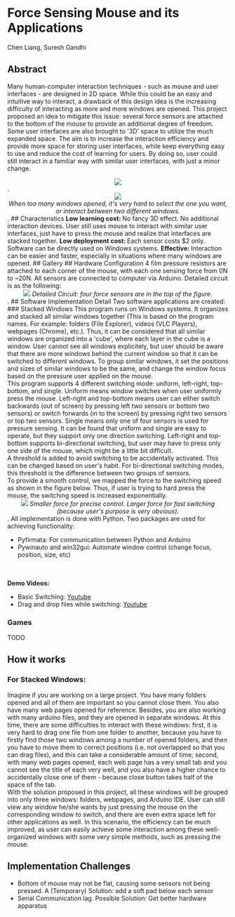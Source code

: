 # Force Sensing Mouse and its Applications
Chen Liang, Suresh Gandhi
## Abstract
Many human-computer interaction techniques - such as mouse and user interfaces - are designed in 2D space. While this could be an easy and intuitive way to interact, a drawback of this design idea is the increasing difficulty of interacting as more and more windows are opened. This project proposed an idea to mitigate this issue: several force sensors are attached to the bottom of the mouse to provide an additional degree of freedom. Some user interfaces are also brought to '3D' space to utilize the much expanded space. The aim is to increase the interaction efficiency and provide more space for storing user interfaces, while keep everything easy to use and reduce the cost of learning for users. By doing so, user could still interact in a familiar way with similar user interfaces, with just a minor change.
<div style="text-align:center">
  <img src="https://liangch0505.github.io/images/c667_Motivation1.png" />
</div>.
<div style="text-align:center">
  <img src="https://liangch0505.github.io/images/c667_Motivation2.png" /><br>
  <i>When too many windows opened, it's very hard to select the one you want, or interact between two different windows.</i>
</div>.
## Characteristics
<b>Low learning cost: </b>  No fancy 3D effect. No additional interaction devices. User still uses mouse to interact with similar user interfaces, just have to press the mouse and realize that interfaces are stacked together.
<b>Low deployment cost: </b> Each sensor costs $2 only. Software can be directly used on Windows systems.
<b>Effective: </b> Interaction can be easier and faster, especially in situations where many windows are opened.
## Gallery 
## Hardware Configuration
4 film pressure resistors are attached to each corner of the mouse, with each one sensing force from 0N to ~20N. All sensors are connected to computer via Arduino. Detailed circuit is as the following:
<div style="text-align:center">
  <img src="https://liangch0505.github.io/images/c667_Circuit.png" />
  <i>Detailed Circuit: four force sensors are in the top of the figure.</i>
</div>. 
## Software Implementation Detail
Two software applications are created:
### Stacked Windows
This program runs on Windows systems. It organizes and stacked all similar windows together (This is based on the program names. For example: folders (File Explorer), videos (VLC Players), webpages (Chrome), etc.). Thus, it can be considered that all similar windows are organized into a 'cube', where each layer in the cube is a window. User cannot see all windows explicitely, but user should be aware that there are more windows behind the current window so that it can be switched to different windows. To group similar windows, it set the positions and sizes of similar windows to be the same, and change the window focus based on the pressure user applied on the mouse.<br>
This program supports 4 different switching mode: uniform, left-right, top-bottom, and single. Uniform means window switches when user uniformly press the mouse. Left-right and top-bottom means user can either switch backwards (out of screen) by pressing left two sensors or bottom two sensors) or switch forwards (in to the screen) by pressing right two sensors or top two sensors. Single means only one of four sensors is used for pressure sensing. It can be found that uniform and single are easy to operate, but they support only one direction switching. Left-right and top-bottom supports bi-directional switching, but user may have to press only one side of the mouse, which might be a little bit difficult.<br>
A threshold is added to avoid switching to be accidentally activated. This can be changed based on user's habit. For bi-directional switching modes, this threshold is the difference between two groups of sensors.<br>
To provide a smooth control, we mapped the force to the switching speed as shown in the figure below. Thus, if user is trying to hard press the mouse, the switching speed is increased exponentially.<br>
<div style="text-align:center">
  <img src="https://liangch0505.github.io/images/c667_Software_StackedWindows_SwitchingSpeed.png" />
  <i>Smaller force for precise control. Larger force for fast switching (because user's purpose is very obvious).</i>
</div>. 
All implementation is done with Python. Two packages are used for achieving functionality:

* Pyfirmata: For communication between Python and Arduino
* Pywinauto and win32gui: Automate window control (change focus, position, size, etc)

<br><br>
<b>Demo Videos:</b>

* Basic Switching: [Youtube](https://www.youtube.com/watch?v=yk7EaKMPcWo)
* Drag and drop files while switching: [Youtube](https://www.youtube.com/watch?v=7OA2kFTEiaA)

### Games
TODO
## How it works
### For Stacked Windows:
Imagine if you are working on a large project. You have many folders opened and all of them are important so you cannot close them. You also have many web pages opened for reference. Besides, you are also working with many arduino files, and they are opened in separate windows. At this time, there are some difficulties to interact with these windows: first, it is very hard to drag one file from one folder to another, because you have to firstly find those two windows among a number of opened folders, and then you have to move them to correct positions (i.e. not overlapped so that you can drag files), and this can take a considerable amount of time; second, with many web pages opened, each web page has a very small tab and you cannot see the title of each very well, and you also have a higher chance to accidentally close one of them - because close button takes half of the space of the tab. <br>
With the solution proposed in this project, all these windows will be grouped into only three windows: folders, webpages, and Arduino IDE. User can still view any window he/she wants by just pressing the mouse on the corresponding window to switch, and there are even extra space left for other applications as well. In this scenario, the efficiency can be much improved, as user can easily achieve some interaction among these well-organized windows with some very simple methods, such as pressing the mouse.
## Implementation Challenges

* Bottom of mouse may not be flat, causing some sensors not being pressed. A (Temporary) Solution: add a soft pad below each sensor
* Serial Communication lag. Possible Solution: Get better hardware apparatus
